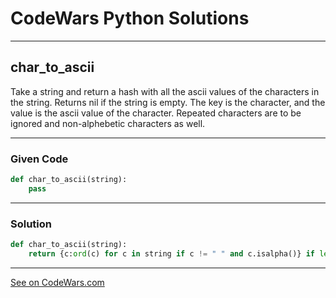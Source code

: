 # CodeWars Python Solutions

---

## char_to_ascii


Take a string and return a hash with all the ascii values of the characters in the string. Returns nil if the string is empty. The key is the character, and the value is the ascii value of the character. Repeated characters are to be ignored and non-alphebetic characters as well.

---

### Given Code


```python
def char_to_ascii(string):
    pass
```

---

### Solution


```python
def char_to_ascii(string):
    return {c:ord(c) for c in string if c != " " and c.isalpha()} if len(string) else None
```



---


[See on CodeWars.com](https://www.codewars.com/kata/55e9529cbdc3b29d8c000016)
